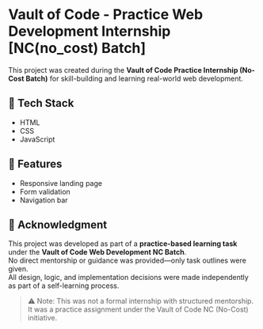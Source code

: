 # Vault of Code - Practice Web Development Internship [NC(no_cost) Batch]

This project was created during the **Vault of Code Practice Internship (No-Cost Batch)** for skill-building and learning real-world web development.

## 🔧 Tech Stack

- HTML
- CSS
- JavaScript

## 🎯 Features

- Responsive landing page
- Form validation
- Navigation bar

## 📌 Acknowledgment

This project was developed as part of a **practice-based learning task** under the **Vault of Code Web Development NC Batch**.  
No direct mentorship or guidance was provided—only task outlines were given.  
All design, logic, and implementation decisions were made independently as part of a self-learning process.

> ⚠️ Note: This was not a formal internship with structured mentorship. It was a practice assignment under the Vault of Code NC (No-Cost) initiative.


